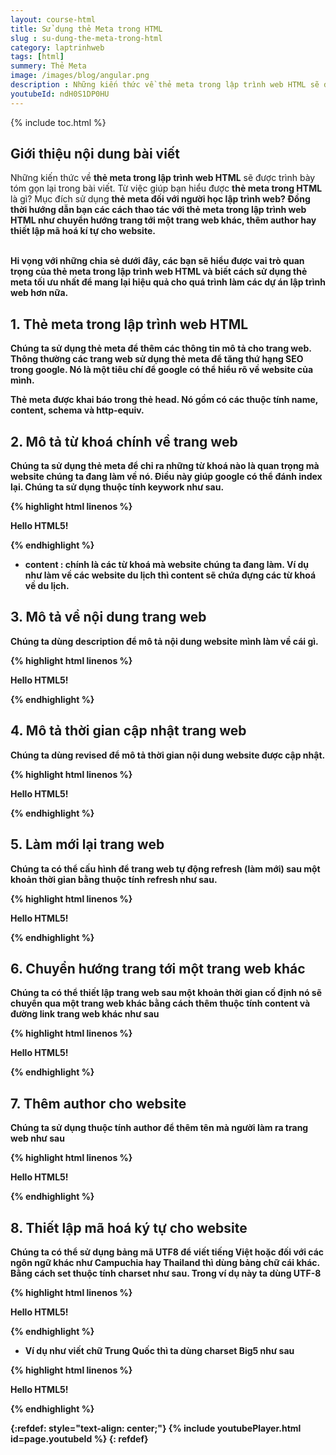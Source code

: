 ```yaml
---
layout: course-html
title: Sử dụng thẻ Meta trong HTML   
slug : su-dung-the-meta-trong-html
category: laptrinhweb
tags: [html]
summery: Thẻ Meta   
image: /images/blog/angular.png
description : Những kiến thức về thẻ meta trong lập trình web HTML sẽ được trình bày tóm gọn lại trong bài viết. Từ việc giúp bạn hiểu được thẻ meta trong HTML là gì? Mục đích sử dụng thẻ meta đối với người học lập trình web? Đồng thời hướng dẫn bạn các cách thao tác với thẻ meta trong lập trình web HTML  như chuyển hướng trang tới một trang web khác, thêm author hay thiết lập mã hoá kí tự cho website.
youtubeId: ndH0S1DP0HU
---
```


{% include toc.html %}

## **Giới thiệu nội dung bài viết**

Những kiến thức về <b>thẻ meta trong lập trình web HTML</b> sẽ được trình bày tóm gọn lại trong bài viết. Từ việc giúp bạn hiểu được <b>thẻ meta trong HTML</b> là gì? Mục đích sử dụng <b>thẻ meta đối với người học <b>lập trình web</b>? Đồng thời hướng dẫn bạn các cách thao tác với <b>thẻ meta trong lập trình web HTML</b> như chuyển hướng trang tới một trang web khác, thêm author hay thiết lập mã hoá kí tự cho website.
   
<br>
Hi vọng với những chia sẻ dưới đây, các bạn sẽ hiểu được vai trò quan trọng của <b>thẻ meta trong lập trình web HTML</b> và biết cách sử dụng thẻ meta tối ưu nhất để mang lại hiệu quả cho quá trình làm các dự án <b>lập trình web</b> hơn nữa.


## **1. Thẻ meta trong lập trình web HTML**

Chúng ta sử dụng thẻ meta để thêm các thông tin mô tả cho trang web. Thông thường các trang web sử dụng thẻ meta để tăng thứ hạng SEO trong google. Nó là một tiêu chí để google có thể hiểu rõ về website của mình.

Thẻ meta được khai báo trong thẻ head. Nó gồm có các thuộc tính name, content, schema và http-equiv.

## **2. Mô tả từ khoá chính về trang web**

Chúng ta sử dụng thẻ meta để chỉ ra những từ khoá nào là quan trọng mà website chúng ta đang làm về nó. Điều này giúp google có thể đánh index lại. Chúng ta sử dụng thuộc tính keywork như sau.

{% highlight html linenos %}

<!DOCTYPE html>
<html>
   
   <head>
      <title>Meta Tags Example</title>
      <meta name = "keywords" content = "HTML, Meta Tags, Metadata" />
   </head>
   
   <body>
      <p>Hello HTML5!</p>
   </body>
   
</html>

{% endhighlight %} 

- content : chính là các từ khoá mà website chúng ta đang làm. Ví dụ như làm về các website du lịch thì content sẽ chứa đựng các từ khoá về du lịch.

## **3. Mô tả về nội dung trang web**

Chúng ta dùng description để mô tả nội dung website mình làm về cái gì.

{% highlight html linenos %}

<!DOCTYPE html>
<html>

   <head>
      <title>Meta Tags Example</title>
      <meta name = "keywords" content = "HTML, Meta Tags, Metadata" />
      <meta name = "description" content = "Learning about Meta Tags." />
   </head>
   
   <body>
      <p>Hello HTML5!</p>
   </body>
   
</html>

{% endhighlight %} 

## **4. Mô tả thời gian cập nhật trang web**

Chúng ta dùng revised để mô tả thời gian nội dung website được cập nhật.

{% highlight html linenos %}

<!DOCTYPE html>
<html>

   <head>
      <title>Meta Tags Example</title>
      <meta name = "keywords" content = "HTML, Meta Tags, Metadata" />
      <meta name = "description" content = "Learning about Meta Tags." />
      <meta name = "revised" content = "Tutorialspoint, 3/7/2014" />
   </head>
   
   <body>
      <p>Hello HTML5!</p>
   </body>
   
</html>

{% endhighlight %}

## **5. Làm mới lại trang web**

Chúng ta có thể cấu hình để trang web tự động refresh (làm mới) sau một khoản thời gian bằng thuộc tính refresh như sau.

{% highlight html linenos %}

<!DOCTYPE html>
<html>

   <head>
      <title>Meta Tags Example</title>
      <meta name = "keywords" content = "HTML, Meta Tags, Metadata" />
      <meta name = "description" content = "Learning about Meta Tags." />
      <meta name = "revised" content = "Tutorialspoint, 3/7/2014" />
      <meta http-equiv = "refresh" content = "5" />
   </head>
   
   <body>
      <p>Hello HTML5!</p>
   </body>
   
</html>

{% endhighlight %}


## **6. Chuyển hướng trang tới một trang web khác**

Chúng ta có thể thiết lập trang web sau một khoản thời gian cố định nó sẽ chuyển qua một trang web khác bằng cách thêm thuộc tính content và đường link trang web khác như sau

{% highlight html linenos %}

<!DOCTYPE html>
<html>

   <head>
      <title>Meta Tags Example</title>
      <meta name = "keywords" content = "HTML, Meta Tags, Metadata" />
      <meta name = "description" content = "Learning about Meta Tags." />
      <meta name = "revised" content = "Tutorialspoint, 3/7/2014" />
      <meta http-equiv = "refresh" content = "5; url = http://www.tutorialspoint.com" />
   </head>
   
   <body>
      <p>Hello HTML5!</p>
   </body>
   
</html>

{% endhighlight %}


## **7. Thêm author cho website**

Chúng ta sử dụng thuộc tính author để thêm tên mà người làm ra trang web như sau

{% highlight html linenos %}

<!DOCTYPE html>
<html>

   <head>
      <title>Meta Tags Example</title>
      <meta name = "keywords" content = "HTML, Meta Tags, Metadata" />
      <meta name = "description" content = "Learning about Meta Tags." />
      <meta name = "author" content = "Mahnaz Mohtashim" />
   </head>
   
   <body>
      <p>Hello HTML5!</p>
   </body>
   
</html>

{% endhighlight %}

## **8. Thiết lập mã hoá ký tự cho website**

Chúng ta có thể sử dụng bảng mã UTF8 để viết tiếng Việt hoặc đối với các ngôn ngữ khác như Campuchia hay Thailand thì dùng bảng chữ cái khác. Bằng cách set thuộc tính charset như sau. Trong ví dụ này ta dùng UTF-8

{% highlight html linenos %}

<!DOCTYPE html>
<html>

   <head>
      <title>Meta Tags Example</title>
      <meta name = "keywords" content = "HTML, Meta Tags, Metadata" />
      <meta name = "description" content = "Learning about Meta Tags." />
      <meta name = "author" content = "Mahnaz Mohtashim" />
      <meta http-equiv = "Content-Type" content = "text/html; charset = UTF-8" />
   </head>
   
   <body>
      <p>Hello HTML5!</p>
   </body>
   
</html>

{% endhighlight %}

- Ví dụ như viết chữ Trung Quốc thì ta dùng charset Big5 như sau

{% highlight html linenos %}

<!DOCTYPE html>
<html>

   <head>
      <title>Meta Tags Example</title>
      <meta name = "keywords" content = "HTML, Meta Tags, Metadata" />
      <meta name = "description" content = "Learning about Meta Tags." />
      <meta name = "author" content = "Mahnaz Mohtashim" />
      <meta http-equiv = "Content-Type" content = "text/html; charset = Big5" />
   </head>
   
   <body>
      <p>Hello HTML5!</p>
   </body>
   
</html>

{% endhighlight %}

{:refdef: style="text-align: center;"}
{% include youtubePlayer.html id=page.youtubeId %}
{: refdef}







